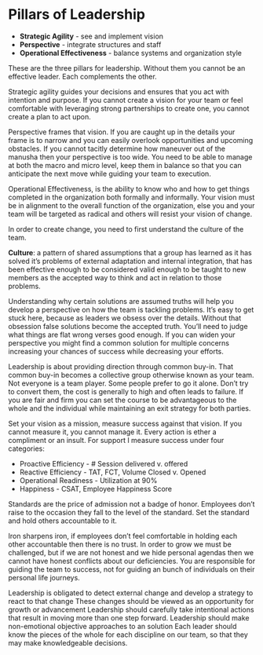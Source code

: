 
# Pillars of Leadership

* __Strategic Agility__ - see and implement vision</li>
* __Perspective__ - integrate structures and staff</li>
* __Operational Effectiveness__ - balance systems and organization style

These are the three pillars for leadership. Without them you cannot be an effective leader. Each complements the other.

Strategic agility guides your decisions and ensures that you act with intention and purpose. If you cannot create a vision for your team or feel comfortable with leveraging strong partnerships to create one, you cannot create a plan to act upon.

Perspective frames that vision. If you are caught up in the details your frame is to narrow and you can easily overlook opportunities and upcoming obstacles. If you cannot tacitly determine how maneuver out of the manusha then your perspective is too wide. You need to be able to manage at both the macro and micro level, keep them in balance so that you can anticipate the next move while guiding your team to execution.

Operational Effectiveness, is the ability to know who and how to get things completed in the organization both formally and informally. Your vision must be in alignment to the overall function of the organization, else you and your team will be targeted as radical and others will resist your vision of change.  

In order to create change, you need to first understand the culture of the team.  

__Culture__: a pattern of shared assumptions that a group has learned as it has solved it’s problems of external adaptation and internal integration, that has been effective enough to be considered valid enough to be taught to new members as the accepted way to think and act in relation to those problems. 

Understanding why certain solutions are assumed truths will help you develop a perspective on how the team is tackling problems. It’s easy to get stuck here, because as leaders we obsess over the details. Without that obsession false solutions become the accepted truth. You’ll need to judge what things are flat wrong verses good enough. If you can widen your perspective you might find a common solution for multiple concerns increasing your chances of success while decreasing your efforts.

Leadership is about providing direction through common buy-in. That common buy-in becomes a collective group otherwise known as your team. Not everyone is a team player. Some people prefer to go it alone. Don’t try to convert them, the cost is generally to high and often leads to failure. If you are fair and firm you can set the course to be advantageous to the whole and the individual while maintaining an exit strategy for both parties.

Set your vision as a mission, measure success against that vision. If you cannot measure it, you cannot manage it. Every action is ether a compliment or an insult. For support I measure success under four categories:

* Proactive Efficiency - # Session delivered v. offered
* Reactive Efficiency - TAT, FCT, Volume Closed v. Opened
* Operational Readiness - Utilization at 90%
* Happiness - CSAT, Employee Happiness Score

Standards are the price of admission not a badge of honor. Employees don’t raise to the occasion they fall to the level of the standard. Set the standard and hold others accountable to it.

Iron sharpens iron, if employees don’t feel comfortable in holding each other accountable then there is no trust. In order to grow we must be challenged, but if we are not honest and we hide personal agendas then we cannot have honest conflicts about our deficiencies. You are responsible for guiding the team to success, not for guiding an bunch of individuals on their personal life journeys.

Leadership is obligated to detect external change and develop a strategy to react to that change
These changes should be viewed as an opportunity for growth or advancement
Leadership should carefully take intentional actions that result in moving more than one step forward.
Leadership should make non-emotional objective approaches to an solution
Each leader should know the pieces of the whole for each discipline on our team, so that they may make knowledgeable decisions.
